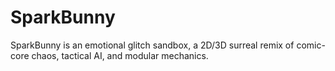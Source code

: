 # SparkBunny
SparkBunny is an emotional glitch sandbox, a 2D/3D surreal remix of comic-core chaos, tactical AI, and modular mechanics. 
